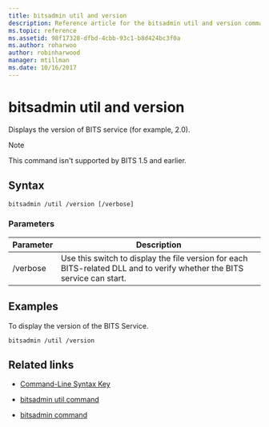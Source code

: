 ```yaml
---
title: bitsadmin util and version
description: Reference article for the bitsadmin util and version command, which displays the version of BITS service.
ms.topic: reference
ms.assetid: 98f17328-dfbd-4cbb-93c1-b8d424bc3f0a
ms.author: roharwoo
author: robinharwood
manager: mtillman
ms.date: 10/16/2017
---
```


# bitsadmin util and version

Displays the version of BITS service (for example, 2.0).

> [!NOTE]
> This command isn't supported by BITS 1.5 and earlier.

## Syntax

```
bitsadmin /util /version [/verbose]
```

### Parameters

| Parameter | Description |
| --------- | ----------- |
| /verbose | Use this switch to display the file version for each BITS-related DLL and to verify whether the BITS service can start.|

## Examples

To display the version of the BITS Service.

```
bitsadmin /util /version
```

## Related links

- [Command-Line Syntax Key](command-line-syntax-key.md)

- [bitsadmin util command](bitsadmin-util.md)

- [bitsadmin command](bitsadmin.md)
